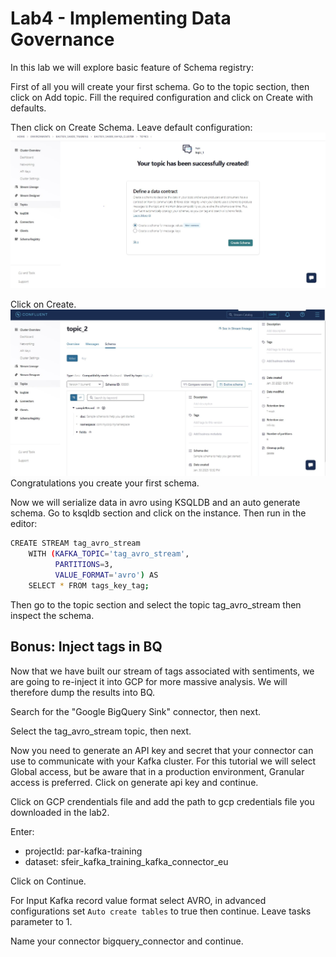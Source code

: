 # Lab4 - Implementing Data Governance
In this lab we will explore basic feature of Schema registry:

First of all you will create your first schema. Go to the topic section, then click on Add topic. Fill the required configuration and click on Create with defaults.

Then click on Create Schema. Leave default configuration:
![homepage](../imgs/lab4/create_schema.JPG)

Click on Create. 
![homepage](../imgs/lab4/explore_schema.JPG)
Congratulations you create your first schema.

Now we will serialize data in avro using KSQLDB and an auto generate schema. Go to ksqldb section and click on the instance. Then run in the editor:
```bash
CREATE STREAM tag_avro_stream
    WITH (KAFKA_TOPIC='tag_avro_stream',
          PARTITIONS=3,
          VALUE_FORMAT='avro') AS
    SELECT * FROM tags_key_tag;
```

Then go to the topic section and select the topic tag_avro_stream then inspect the schema.

## **Bonus**: Inject tags in BQ

Now that we have built our stream of tags associated with sentiments, we are going to re-inject it into GCP for more massive analysis. We will therefore dump the results into BQ.

Search for the "Google BigQuery Sink" connector, then next.

Select the tag_avro_stream topic, then next.

Now you need to generate an API key and secret that your connector can use to communicate with your Kafka cluster.
For this tutorial we will select Global access, but be aware that in a production environment, Granular access is preferred. Click on generate api key and continue.

Click on GCP crendentials file and add the path to gcp credentials file you downloaded in the lab2. 

Enter: 
  - projectId: par-kafka-training
  - dataset: sfeir_kafka_training_kafka_connector_eu

Click on Continue.

For Input Kafka record value format select AVRO, in advanced configurations set `Auto create tables` to true then continue.
Leave tasks parameter to 1.

Name your connector bigquery_connector and continue.
